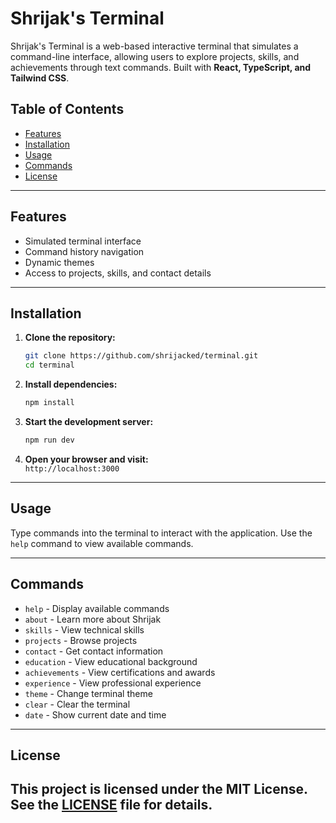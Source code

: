 # Shrijak's Terminal

Shrijak's Terminal is a web-based interactive terminal that simulates a command-line interface, allowing users to explore projects, skills, and achievements through text commands. Built with **React, TypeScript, and Tailwind CSS**.

## Table of Contents

- [Features](#features)
- [Installation](#installation)
- [Usage](#usage)
- [Commands](#commands)
- [License](#license)

---

## Features

- Simulated terminal interface
- Command history navigation
- Dynamic themes
- Access to projects, skills, and contact details

---

## Installation

1. **Clone the repository:**
    ```sh
    git clone https://github.com/shrijacked/terminal.git
    cd terminal
    ```

2. **Install dependencies:**
    ```sh
    npm install
    ```

3. **Start the development server:**
    ```sh
    npm run dev
    ```

4. **Open your browser and visit:**  
   `http://localhost:3000`

---

## Usage

Type commands into the terminal to interact with the application. Use the `help` command to view available commands.

---

## Commands

- `help` - Display available commands  
- `about` - Learn more about Shrijak  
- `skills` - View technical skills  
- `projects` - Browse projects  
- `contact` - Get contact information  
- `education` - View educational background  
- `achievements` - View certifications and awards  
- `experience` - View professional experience  
- `theme` - Change terminal theme  
- `clear` - Clear the terminal  
- `date` - Show current date and time  

---
## License

This project is licensed under the **MIT License**. See the [LICENSE](./LICENSE) file for details.
---